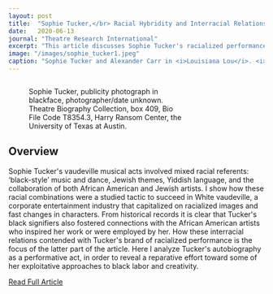 ```yaml
---
layout: post
title:  "Sophie Tucker,</br> Racial Hybridity and Interracial Relations in American Vaudeville"
date:   2020-06-13
journal: "Theatre Research International"
excerpt: "This article discusses Sophie Tucker's racialized performance in the context of early twentieth-century American vaudeville and Black&#8211;Jewish interracial relations."
image: "/images/sophie_tucker1.jpeg"
caption: "Sophie Tucker and Alexander Carr in <i>Louisiana Lou</i>. <i>New York Dramatic Mirror</i>, April 3, 1912."
---
```



<figure class="image main" style="width: 60%"><img src="{{ "/images/sophie_tucker2.jpg" | absolute_url }}" alt="" /><p class="image figcaption">Sophie Tucker, publicity photograph in blackface, photographer/date unknown. Theatre Biography Collection, box 409, Bio File Code T8354.3, Harry Ransom Center, the University of Texas at Austin.
</p></figure>

## Overview
Sophie Tucker's vaudeville musical acts involved mixed racial referents: ‘black-style’ music and dance, Jewish themes, Yiddish language, and the collaboration of both African American and Jewish artists. I show how these racial combinations were a studied tactic to succeed in White vaudeville, a corporate entertainment industry that capitalized on racialized images and fast changes in characters. From historical records it is clear that Tucker's black signifiers also fostered connections with the African American artists who inspired her work or were employed by her. How these interracial relations contended with Tucker's brand of racialized performance is the focus of the latter part of the article. Here I analyze Tucker's autobiography as a performative act, in order to reveal a reparative effort toward some of her exploitative approaches to black labor and creativity.

<a href="/docs/De_Simone_Maria_Sophie_Tucker_Racial_Hybridity_and_Interracial_Relations_in_American_Vaudeville.pdf" class="button" target="_blank">Read Full Article</a>
